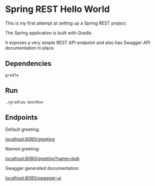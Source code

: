 # Spring REST Hello World

This is my first attempt at setting up a Spring REST project.

The Spring application is built with Gradle.

It exposes a very simple REST API endpoint and also has Swagger API documentation in place.

## Dependencies

`gradle`

## Run

`./gradlew bootRun`

## Endpoints

Default greeting:

[localhost:8080/greeting](localhost:8080/greeting)

Named greeting:

[localhost:8080/greeting?name=bob](localhost:8080/greeting?name=bob)

Swagger generated documentation:

[localhost:8080/swagger-ui](localhost:8080/swagger-ui)

